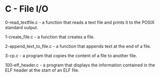 # C - File I/O

0-read_textfile.c - a function that reads a text file and prints it to the POSIX standard output.

1-create_file.c  -  a function that creates a file.

2-append_text_to_file.c - a function that appends text at the end of a file.

3-cp.c    -       a program that copies the content of a file to another file.

100-elf_header.c  -   a program that displays the information contained in the ELF header at the start of an ELF file.